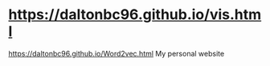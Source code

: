 # https://daltonbc96.github.io/vis.html

https://daltonbc96.github.io/Word2vec.html
My personal website
